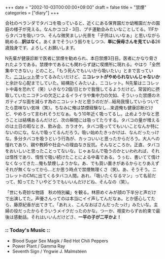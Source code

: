 +++
date = "2002-10-03T00:00:00+09:00"
draft = false
title = "禁煙"
categories = ["diary"]
+++

会社のベランダでタバコを吸っていると、近くにある保育園だか幼稚園だかの園庭の様子が見える。なんかココ2・3日、プチ運動会みたいなことしてる。11Fからタバコを吸いつつ、そんな微笑ましい光景を「子供はいいなぁ」と思いながら眺める...<strong>訳はなく</strong>。あくまでそういう振りをしつつ、<strong>単に保母さんを見ている</strong>26歳独身です、よろしくお願いします。

N先輩が健康診断で医者に禁煙を勧められ、本日禁煙3日目。医者にかなり脅されたようである。禁煙中であるにも関わらず謎に喫煙所に現れる。やはり「全然集中できない」とのこと。「もう死んでもいいから吸いたい」とまで言っていた。<a href="http://www.nicorette-j.com/">ニコレット</a>使ってるみたいだけど、<strong>ニコレットがやめられないんじゃないか</strong>と余計な心配までしていた。結構効くみたいよ、ニコレット。N先輩はニコレット中毒を恐れて（笑）いきなり2個/日とかで我慢してるようだけど。常習的に摂取していたニコチンの欠乏によるイライラや集中力の欠如、そういった禁煙のネガティブな面を減らす為のニコレットだと思うのだが...結局我慢していらついてたら意味ない気味（笑）。ちなみに俺は禁煙経験なし...来週俺も健康診断だけど、やめろって言われそうだなぁ。もう10年近く吸ってるし。止めようかなと思うことは結構あるんだけど、次の瞬間には吸ってたりする。タバコの量が増えるのは土日の暇なとき、飲み会、カラオケ。タバコ吸っててもいいことなんか特にないのにな。なんで吸ってるんだろう。吸い始めたきっかけは、なんだったっけな。多分タバコを吸うという行為が、カッコいいと思ったからだろう。大人への憧れであり、親や教師や社会への理由なき反抗。そんなところか。正直、タバコをおいしいと思ったことってないな。じゃぁなんで吸うのかといわれれば、それは惰性であり、惰性で吸い続けたことによる中毒である。うぅむ、書いてて情けなくなってきた...俺も禁煙しようかな。あ、でも買い置きがあるからとりあえずそれが無くなってから...とか思う時点で禁煙無理くさ（笑)。あ、そうそう。ニコレットのCMに出てくるタバコ人間。あれ、「吸いたくなるマン」って名前だって、知ってた？いやどうでもいいんだけどね、そんなの（笑）。

「世にも奇妙な物語　秋の特別編」を観る。林原めぐみが顔の下半分と声だけで出演してた。声優さんってのは本当にイイ声してんだなぁ。とか感心してたら、藤原紀香が出てきて。「あれぇ、こんなおばさんだったっけ」みたいな。主婦の役だったからそういうメイクだったのかな。つーか、相変わらずお約束で最後は感動話。それはいいんだけどさ、<strong>一平の子が二平かよ！</strong>

<h3>:: Today's Music ::</h3>
<ul>
<li>Blood Sugar Sex Magik / Red Hot Chili Peppers</li>
<li>Power Plant / Gamma Ray</li>
<li>Seventh Sign / Yngwie J. Malmsteen</li>
</ul>
